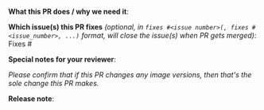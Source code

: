 <!--  Thanks for sending a pull request!  Here are some tips for you:
1. If this is your first time, read our contributor guidelines https://github.com/nutanix-cloud-native/cluster-api-provider-nutanix/blob/main/CONTRIBUTING.md and developer guide https://git.k8s.io/community/contributors/devel/development.md#development-guide
2. If you want *faster* PR reviews, read how: https://git.k8s.io/community/contributors/guide/pull-requests.md#best-practices-for-faster-reviews
3. Follow the instructions for writing a release note: https://git.k8s.io/community/contributors/guide/release-notes.md
4. If the PR is unfinished, see how to mark it: https://git.k8s.io/community/contributors/guide/pull-requests.md#marking-unfinished-pull-requests
5. If this PR changes image versions, please title this PR "Bump <image name> from x.x.x to y.y.y."
-->

**What this PR does / why we need it**:

**Which issue(s) this PR fixes** *(optional, in `fixes #<issue number>(, fixes #<issue_number>, ...)` format, will close the issue(s) when PR gets merged)*:
Fixes #

**Special notes for your reviewer**:

_Please confirm that if this PR changes any image versions, then that's the sole change this PR makes._

**Release note**:
<!--  Write your release note:
1. Enter your extended release note in the below block. If the PR requires additional action from users switching to the new release, include the string "action required".
2. If no release note is required, just write "NONE".
-->
```release-note

```